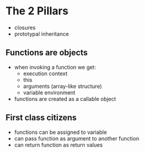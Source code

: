 # The 2 Pillars

- closures
- prototypal inheritance

## Functions are objects

- when invoking a function we get:
  - execution context
  - this
  - arguments (array-like structure)
  - variable environment
- functions are created as a callable object

## First class citizens

- functions can be assigned to variable
- can pass function as argument to another function
- can return function as return values

